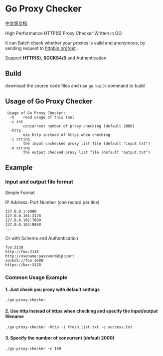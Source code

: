 # Go Proxy Checker

[中文版文档](https://github.com/titanhw/go-proxy-checker/blob/master/README_zh.md)

High Performance HTTP(S) Proxy Checker Written in GO

It can Batch check whether your proxies is valid and anonymous, by sending request to [httpbin.org/get](https://httpbin.org/get) .

Support **HTTP(S)**, **SOCKS4/5** and Authentication

## Build

download the source code files and use `go build`  command to build

## Usage of Go Proxy Checker

```shell
 Usage of Go Proxy Checker:
  -h    read usage of this tool
  -c int
        concurrent number of proxy checking (default 2000)
  -http
        use http instead of https when checking
  -i string
        the input unchecked proxy list file (default "input.txt")
  -o string
        the output checked proxy list file (default "output.txt")
```

## Example

### Input and output file format

Simple Format

IP Address: Port Number (one record per line)

```
127.0.0.1:8080
127.0.0.101:3128
127.0.0.102:7890
127.0.0.103:8888
...
```

Or with Scheme and Authentication

```
foo:2138
http://foo:2138
http://usename:password@ip:port
socks5://foo:1080
https://bar:3128
```

### Common Usage Example

#### 1. Just check you proxy with default settings

```shell
./go-proxy-checker
```

#### 2. Use http instead of https when checking and specify the input/output filename

```shell
./go-proxy-checker -http -i fresh_list.txt -o success.txt
```

#### 3. Specify the number of concurrent (default 2000)

```shell
./go-proxy-checker -c 100
```
